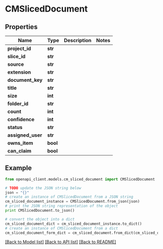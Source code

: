 # CMSlicedDocument


## Properties
Name | Type | Description | Notes
------------ | ------------- | ------------- | -------------
**project_id** | **str** |  | 
**slice_id** | **str** |  | 
**source** | **str** |  | 
**extension** | **str** |  | 
**document_key** | **str** |  | 
**title** | **str** |  | 
**size** | **int** |  | 
**folder_id** | **str** |  | 
**count** | **int** |  | 
**confidence** | **int** |  | 
**status** | **str** |  | 
**assigned_user** | **str** |  | 
**owns_item** | **bool** |  | 
**can_claim** | **bool** |  | 

## Example

```python
from openapi_client.models.cm_sliced_document import CMSlicedDocument

# TODO update the JSON string below
json = "{}"
# create an instance of CMSlicedDocument from a JSON string
cm_sliced_document_instance = CMSlicedDocument.from_json(json)
# print the JSON string representation of the object
print CMSlicedDocument.to_json()

# convert the object into a dict
cm_sliced_document_dict = cm_sliced_document_instance.to_dict()
# create an instance of CMSlicedDocument from a dict
cm_sliced_document_form_dict = cm_sliced_document.from_dict(cm_sliced_document_dict)
```
[[Back to Model list]](../README.md#documentation-for-models) [[Back to API list]](../README.md#documentation-for-api-endpoints) [[Back to README]](../README.md)


